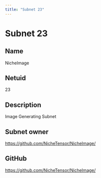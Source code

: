 ```yaml
---
title: "Subnet 23"
---
```


# Subnet 23

## Name

NicheImage

## Netuid

23

## Description

Image Generating Subnet

## Subnet owner

https://github.com/NicheTensor/NicheImage/

## GitHub

https://github.com/NicheTensor/NicheImage/

<!-- 
## Hyperparameters

| Hyperparameter| Value|
|:---|------|
| rho | 10 |
| kappa | 32767 |
| immunity_period | 7200 |
| min_allowed_weights | 8 |
| max_weight_limit | 455 |
| tempo | 99 |
| min_difficulty | 1000000000000000000 |
| max_difficulty | 1000000000000000000 |
| weights_version | 2013 |
| weights_rate_limit | 100 |
| adjustment_interval | 112 |
| activity_cutoff | 5000 |
| registration_allowed | True |
| target_regs_per_interval | 2 |
| min_burn | 1000000000 |
| max_burn | 100000000000 |
| bonds_moving_avg | 900000 |
| max_regs_per_block | 1 |
| serving_rate_limit | 10 |
| max_validators | 128 | -->